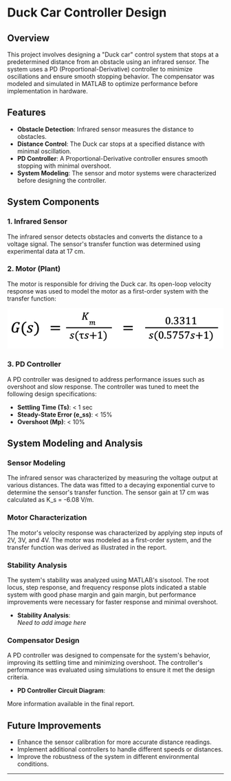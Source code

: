 # Duck Car Controller Design

## Overview

This project involves designing a "Duck car" control system that stops at a predetermined distance from an obstacle using an infrared sensor. The system uses a PD (Proportional-Derivative) controller to minimize oscillations and ensure smooth stopping behavior. The compensator was modeled and simulated in MATLAB to optimize performance before implementation in hardware.

## Features

- **Obstacle Detection**: Infrared sensor measures the distance to obstacles.
- **Distance Control**: The Duck car stops at a specified distance with minimal oscillation.
- **PD Controller**: A Proportional-Derivative controller ensures smooth stopping with minimal overshoot.
- **System Modeling**: The sensor and motor systems were characterized before designing the controller.

## System Components

### 1. Infrared Sensor
The infrared sensor detects obstacles and converts the distance to a voltage signal. The sensor's transfer function was determined using experimental data at 17 cm.

### 2. Motor (Plant)
The motor is responsible for driving the Duck car. Its open-loop velocity response was used to model the motor as a first-order system with the transfer function:

![Motor TF](https://github.com/sumaJonathan/engs26-final-project/blob/main/transferfxn_image.png)

### 3. PD Controller
A PD controller was designed to address performance issues such as overshoot and slow response. The controller was tuned to meet the following design specifications:

- **Settling Time (Ts)**: < 1 sec
- **Steady-State Error (e_ss)**: < 15%
- **Overshoot (Mp)**: < 10%

## System Modeling and Analysis

### Sensor Modeling

The infrared sensor was characterized by measuring the voltage output at various distances. The data was fitted to a decaying exponential curve to determine the sensor's transfer function. The sensor gain at 17 cm was calculated as K_s = -6.08 V/m.

### Motor Characterization
The motor's velocity response was characterized by applying step inputs of 2V, 3V, and 4V. The motor was modeled as a first-order system, and the transfer function was derived as illustrated in the report.

### Stability Analysis
The system's stability was analyzed using MATLAB's sisotool. The root locus, step response, and frequency response plots indicated a stable system with good phase margin and gain margin, but performance improvements were necessary for faster response and minimal overshoot.

- **Stability Analysis**:  
*Need to add image here*

### Compensator Design
A PD controller was designed to compensate for the system's behavior, improving its settling time and minimizing overshoot. The controller's performance was evaluated using simulations to ensure it met the design criteria.
- **PD Controller Circuit Diagram**:  

More information available in the final report.
## Future Improvements
- Enhance the sensor calibration for more accurate distance readings.
- Implement additional controllers to handle different speeds or distances.
- Improve the robustness of the system in different environmental conditions.

---
